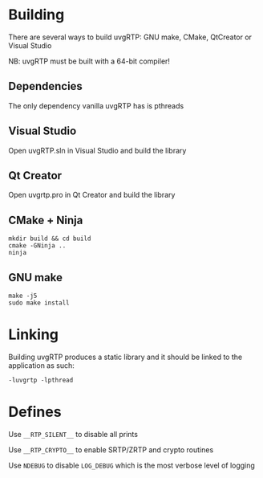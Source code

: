 # Building

There are several ways to build uvgRTP: GNU make, CMake, QtCreator or Visual Studio

NB: uvgRTP must be built with a 64-bit compiler!

## Dependencies

The only dependency vanilla uvgRTP has is pthreads

## Visual Studio

Open uvgRTP.sln in Visual Studio and build the library

## Qt Creator

Open uvgrtp.pro in Qt Creator and build the library

## CMake + Ninja

```
mkdir build && cd build
cmake -GNinja ..
ninja
```

## GNU make

```
make -j5
sudo make install
```

# Linking

Building uvgRTP produces a static library and it should be linked to the application as such:

```
-luvgrtp -lpthread
```

# Defines

Use `__RTP_SILENT__` to disable all prints

Use `__RTP_CRYPTO__` to enable SRTP/ZRTP and crypto routines

Use `NDEBUG` to disable `LOG_DEBUG` which is the most verbose level of logging
